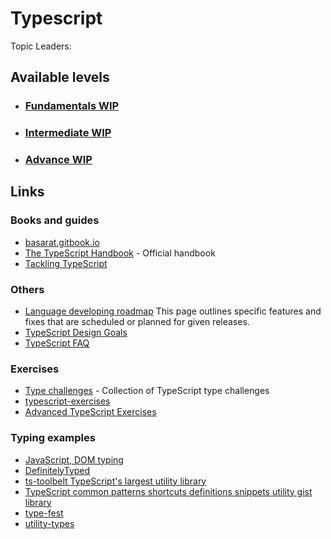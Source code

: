 # Typescript

Topic Leaders:

## Available levels

- ### [Fundamentals WIP](fundamentals.md)
- ### [Intermediate WIP](intermediate.md)
- ### [Advance WIP](advance.md)

## Links

### Books and guides

- [basarat.gitbook.io](https://basarat.gitbook.io/typescript/)
- [The TypeScript Handbook](https://www.typescriptlang.org/docs/handbook/intro.html) - Official handbook
- [Tackling TypeScript](https://exploringjs.com/tackling-ts/toc.html)

### Others

- [Language developing roadmap](https://github.com/microsoft/TypeScript/wiki/Roadmap) This page outlines specific
  features and fixes that are scheduled or planned for given releases.
- [TypeScript Design Goals](https://github.com/microsoft/TypeScript/wiki/TypeScript-Design-Goals)
- [TypeScript FAQ](https://github.com/microsoft/TypeScript/wiki/FAQ)

### Exercises

- [Type challenges](https://github.com/type-challenges/type-challenges) - Collection of TypeScript type challenges
- [typescript-exercises](https://github.com/typescript-exercises/typescript-exercises)
- [Advanced TypeScript Exercises](https://dev.to/macsikora/advanced-typescript-exercises-question-1-45k4)

### Typing examples

- [JavaScript, DOM typing](https://github.com/microsoft/TypeScript/tree/main/src/lib)
- [DefinitelyTyped](https://github.com/DefinitelyTyped/DefinitelyTyped)
- [ts-toolbelt TypeScript's largest utility library](https://github.com/millsp/ts-toolbelt)
- [TypeScript common patterns shortcuts definitions snippets utility gist library
  ](https://github.com/joonhocho/tsdef)
- [type-fest](https://github.com/sindresorhus/type-fest)
- [utility-types](https://github.com/piotrwitek/utility-types)
